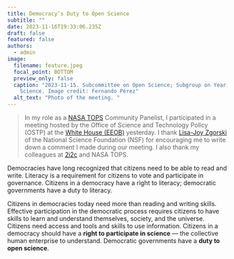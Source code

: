 ```yaml
---
title: Democracy’s Duty to Open Science
subtitle: ""
date: 2023-11-16T19:33:06.235Z
draft: false
featured: false
authors:
  - admin
image:
  filename: feature.jpeg
  focal_point: BOTTOM
  preview_only: false
  caption: "2023-11-15. Subcommittee on Open Science; Subgroup on Year of Open
    Science. Image credit: Fernando Pérez"
  alt_text: "Photo of the meeting. "
---
```

> In my role as a [NASA TOPS](https://nasa.github.io/Transform-to-Open-Science/) Community Panelist, I participated in a meeting hosted by the Office of Science and Technology Policy (OSTP) at the [White House (EEOB)](https://www.whitehouse.gov/about-the-white-house/the-grounds/eisenhower-executive-office-building/) yesterday. I thank [Lisa-Joy Zgorski](https://www.linkedin.com/in/lisa-joy-zgorski-721921) of the National Science Foundation (NSF) for encouraging me to write down a comment I made during our meeting. I also thank my colleagues at [2i2c](https:/:2i2c.org) and NASA TOPS. 

Democracies have long recognized that citizens need to be able to read and write. Literacy is a requirement for citizens to vote and participate in governance. Citizens in a democracy have a right to literacy; democratic governments have a duty to literacy. 

Citizens in democracies today need more than reading and writing skills. Effective participation in the democratic process requires citizens to have skills to learn and understand themselves, society, and the universe. Citizens need access and tools and skills to use information. Citizens in a democracy should have a **right to participate in science** — the collective human enterprise to understand. Democratic governments have a **duty to open science**. 


